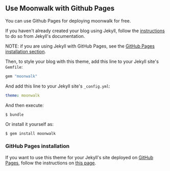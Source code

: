 ## Use Moonwalk with Github Pages

You can use Github Pages for deploying moonwalk for free.

If you haven't already created your blog using Jekyll, follow the [instructions](https://jekyllrb.com/docs/) to do so from Jekyll's documentation.

NOTE: if you are using Jekyll with GitHub Pages, see the [GitHub Pages installation section](#github-pages-installation).

Then, to style your blog with this theme, add this line to your Jekyll site's `Gemfile`:

```ruby
gem "moonwalk"
```

And add this line to your Jekyll site's `_config.yml`:

```yaml
theme: moonwalk
```

And then execute:

    $ bundle

Or install it yourself as:

    $ gem install moonwalk

### GitHub Pages installation

If you want to use this theme for your Jekyll's site deployed on [GitHub Pages](https://pages.github.com/), follow the instructions on [this page](https://docs.github.com/en/github/working-with-github-pages/adding-a-theme-to-your-github-pages-site-using-jekyll#adding-a-theme).


